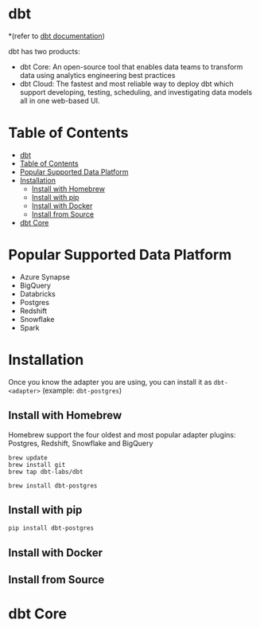 # dbt
*(refer to [dbt documentation](https://docs.getdbt.com/))

dbt has two products:
- dbt Core: An open-source tool that enables data teams to transform data using analytics engineering best practices
- dbt Cloud: The fastest and most reliable way to deploy dbt which support developing, testing, scheduling, and investigating data models all in one web-based UI.

# Table of Contents
- [dbt](#dbt)
- [Table of Contents](#table-of-contents)
- [Popular Supported Data Platform](#popular-supported-data-platform)
- [Installation](#installation)
  - [Install with Homebrew](#install-with-homebrew)
  - [Install with pip](#install-with-pip)
  - [Install with Docker](#install-with-docker)
  - [Install from Source](#install-from-source)
- [dbt Core](#dbt-core)

# Popular Supported Data Platform
- Azure Synapse
- BigQuery
- Databricks
- Postgres
- Redshift
- Snowflake
- Spark


# Installation
Once you know the adapter you are using, you can install it as `dbt-<adapter>` (example: `dbt-postgres`)
## Install with Homebrew
Homebrew support the four oldest and most popular adapter plugins: Postgres, Redshift, Snowflake and BigQuery
``` shell
brew update
brew install git
brew tap dbt-labs/dbt
```

``` shell
brew install dbt-postgres
```


## Install with pip
``` shell
pip install dbt-postgres
```

## Install with Docker


## Install from Source

# dbt Core

